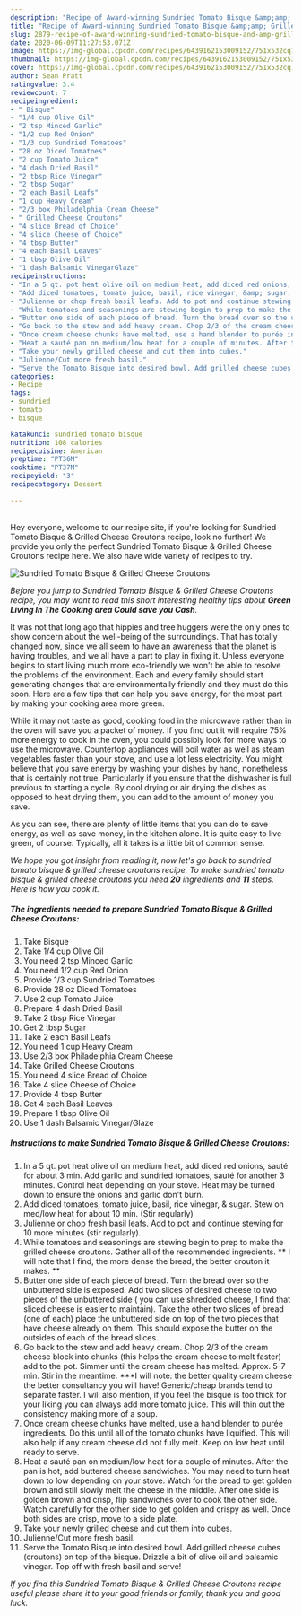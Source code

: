 ```yaml
---
description: "Recipe of Award-winning Sundried Tomato Bisque &amp;amp; Grilled Cheese Croutons"
title: "Recipe of Award-winning Sundried Tomato Bisque &amp;amp; Grilled Cheese Croutons"
slug: 2879-recipe-of-award-winning-sundried-tomato-bisque-and-amp-grilled-cheese-croutons
date: 2020-06-09T11:27:53.071Z
image: https://img-global.cpcdn.com/recipes/6439162153009152/751x532cq70/sundried-tomato-bisque-grilled-cheese-croutons-recipe-main-photo.jpg
thumbnail: https://img-global.cpcdn.com/recipes/6439162153009152/751x532cq70/sundried-tomato-bisque-grilled-cheese-croutons-recipe-main-photo.jpg
cover: https://img-global.cpcdn.com/recipes/6439162153009152/751x532cq70/sundried-tomato-bisque-grilled-cheese-croutons-recipe-main-photo.jpg
author: Sean Pratt
ratingvalue: 3.4
reviewcount: 7
recipeingredient:
- " Bisque"
- "1/4 cup Olive Oil"
- "2 tsp Minced Garlic"
- "1/2 cup Red Onion"
- "1/3 cup Sundried Tomatoes"
- "28 oz Diced Tomatoes"
- "2 cup Tomato Juice"
- "4 dash Dried Basil"
- "2 tbsp Rice Vinegar"
- "2 tbsp Sugar"
- "2 each Basil Leafs"
- "1 cup Heavy Cream"
- "2/3 box Philadelphia Cream Cheese"
- " Grilled Cheese Croutons"
- "4 slice Bread of Choice"
- "4 slice Cheese of Choice"
- "4 tbsp Butter"
- "4 each Basil Leaves"
- "1 tbsp Olive Oil"
- "1 dash Balsamic VinegarGlaze"
recipeinstructions:
- "In a 5 qt. pot heat olive oil on medium heat, add diced red onions, sauté for about 3 min. Add garlic and sundried tomatoes, sauté for another 3 minutes. Control heat depending on your stove. Heat may be turned down to ensure the onions and garlic don&#39;t burn."
- "Add diced tomatoes, tomato juice, basil, rice vinegar, &amp; sugar. Stew on med/low heat for about 10 min. (Stir regularly)"
- "Julienne or chop fresh basil leafs. Add to pot and continue stewing for 10 more minutes (stir regularly)."
- "While tomatoes and seasonings are stewing begin to prep to make the grilled cheese croutons. Gather all of the recommended ingredients. ** I will note that I find, the more dense the bread, the better crouton it makes. **"
- "Butter one side of each piece of bread. Turn the bread over so the unbuttered side is exposed. Add two slices of desired cheese to two pieces of the unbuttered side ( you can use shredded cheese, I find that sliced cheese is easier to maintain). Take the other two slices of bread (one of each) place the unbuttered side on top of the two pieces that have cheese already on them. This should expose the butter on the outsides of each of the bread slices."
- "Go back to the stew and add heavy cream. Chop 2/3 of the cream cheese block into chunks (this helps the cream cheese to melt faster) add to the pot. Simmer until the cream cheese has melted. Approx. 5-7 min. Stir in the meantime. ***I will note: the better quality cream cheese the better consultancy you will have! Generic/cheap brands tend to separate faster. I will also mention, if you feel the bisque is too thick for your liking you can always add more tomato juice. This will thin out the consistency making more of a soup."
- "Once cream cheese chunks have melted, use a hand blender to purée ingredients. Do this until all of the tomato chunks have liquified. This will also help if any cream cheese did not fully melt. Keep on low heat until ready to serve."
- "Heat a sauté pan on medium/low heat for a couple of minutes. After the pan is hot, add buttered cheese sandwiches. You may need to turn heat down to low depending on your stove. Watch for the bread to get golden brown and still slowly melt the cheese in the middle. After one side is golden brown and crisp, flip sandwiches over to cook the other side. Watch carefully for the other side to get golden and crispy as well. Once both sides are crisp, move to a side plate."
- "Take your newly grilled cheese and cut them into cubes."
- "Julienne/Cut more fresh basil."
- "Serve the Tomato Bisque into desired bowl. Add grilled cheese cubes (croutons) on top of the bisque. Drizzle a bit of olive oil and balsamic vinegar. Top off with fresh basil and serve!"
categories:
- Recipe
tags:
- sundried
- tomato
- bisque

katakunci: sundried tomato bisque 
nutrition: 108 calories
recipecuisine: American
preptime: "PT36M"
cooktime: "PT37M"
recipeyield: "3"
recipecategory: Dessert

---
```

<br>
Hey everyone, welcome to our recipe site, if you're looking for Sundried Tomato Bisque &amp; Grilled Cheese Croutons recipe, look no further! We provide you only the perfect Sundried Tomato Bisque &amp; Grilled Cheese Croutons recipe here. We also have wide variety of recipes to try.
<br>


![Sundried Tomato Bisque &amp; Grilled Cheese Croutons](https://img-global.cpcdn.com/recipes/6439162153009152/751x532cq70/sundried-tomato-bisque-grilled-cheese-croutons-recipe-main-photo.jpg)

<i>Before you jump to Sundried Tomato Bisque &amp; Grilled Cheese Croutons recipe, you may want to read this short interesting healthy tips about 
<strong>Green Living In The Cooking area Could save you Cash</strong>.</i>
</br>

It was not that long ago that hippies and tree huggers were the only ones to show concern about the well-being of the surroundings. That has totally changed now, since we all seem to have an awareness that the planet is having troubles, and we all have a part to play in fixing it. Unless everyone begins to start living much more eco-friendly we won't be able to resolve the problems of the environment. Each and every family should start generating changes that are environmentally friendly and they must do this soon. Here are a few tips that can help you save energy, for the most part by making your cooking area more green.

While it may not taste as good, cooking food in the microwave rather than in the oven will save you a packet of money. If you find out it will require 75% more energy to cook in the oven, you could possibly look for more ways to use the microwave. Countertop appliances will boil water as well as steam vegetables faster than your stove, and use a lot less electricity. You might believe that you save energy by washing your dishes by hand, nonetheless that is certainly not true. Particularly if you ensure that the dishwasher is full previous to starting a cycle. By cool drying or air drying the dishes as opposed to heat drying them, you can add to the amount of money you save.

As you can see, there are plenty of little items that you can do to save energy, as well as save money, in the kitchen alone. It is quite easy to live green, of course. Typically, all it takes is a little bit of common sense.


<i>We hope you got insight from reading it, now let's go back to sundried tomato bisque &amp; grilled cheese croutons recipe. To make sundried tomato bisque &amp; grilled cheese croutons you need <strong>20</strong> ingredients and <strong>11</strong> steps. Here is how you cook it.
</i>

##### The ingredients needed to prepare Sundried Tomato Bisque &amp; Grilled Cheese Croutons:

1. Take  Bisque
1. Take 1/4 cup Olive Oil
1. You need 2 tsp Minced Garlic
1. You need 1/2 cup Red Onion
1. Provide 1/3 cup Sundried Tomatoes
1. Provide 28 oz Diced Tomatoes
1. Use 2 cup Tomato Juice
1. Prepare 4 dash Dried Basil
1. Take 2 tbsp Rice Vinegar
1. Get 2 tbsp Sugar
1. Take 2 each Basil Leafs
1. You need 1 cup Heavy Cream
1. Use 2/3 box Philadelphia Cream Cheese
1. Take  Grilled Cheese Croutons
1. You need 4 slice Bread of Choice
1. Take 4 slice Cheese of Choice
1. Provide 4 tbsp Butter
1. Get 4 each Basil Leaves
1. Prepare 1 tbsp Olive Oil
1. Use 1 dash Balsamic Vinegar/Glaze


##### Instructions to make Sundried Tomato Bisque &amp; Grilled Cheese Croutons:

1. In a 5 qt. pot heat olive oil on medium heat, add diced red onions, sauté for about 3 min. Add garlic and sundried tomatoes, sauté for another 3 minutes. Control heat depending on your stove. Heat may be turned down to ensure the onions and garlic don&#39;t burn.
1. Add diced tomatoes, tomato juice, basil, rice vinegar, &amp; sugar. Stew on med/low heat for about 10 min. (Stir regularly)
1. Julienne or chop fresh basil leafs. Add to pot and continue stewing for 10 more minutes (stir regularly).
1. While tomatoes and seasonings are stewing begin to prep to make the grilled cheese croutons. Gather all of the recommended ingredients. ** I will note that I find, the more dense the bread, the better crouton it makes. **
1. Butter one side of each piece of bread. Turn the bread over so the unbuttered side is exposed. Add two slices of desired cheese to two pieces of the unbuttered side ( you can use shredded cheese, I find that sliced cheese is easier to maintain). Take the other two slices of bread (one of each) place the unbuttered side on top of the two pieces that have cheese already on them. This should expose the butter on the outsides of each of the bread slices.
1. Go back to the stew and add heavy cream. Chop 2/3 of the cream cheese block into chunks (this helps the cream cheese to melt faster) add to the pot. Simmer until the cream cheese has melted. Approx. 5-7 min. Stir in the meantime. ***I will note: the better quality cream cheese the better consultancy you will have! Generic/cheap brands tend to separate faster. I will also mention, if you feel the bisque is too thick for your liking you can always add more tomato juice. This will thin out the consistency making more of a soup.
1. Once cream cheese chunks have melted, use a hand blender to purée ingredients. Do this until all of the tomato chunks have liquified. This will also help if any cream cheese did not fully melt. Keep on low heat until ready to serve.
1. Heat a sauté pan on medium/low heat for a couple of minutes. After the pan is hot, add buttered cheese sandwiches. You may need to turn heat down to low depending on your stove. Watch for the bread to get golden brown and still slowly melt the cheese in the middle. After one side is golden brown and crisp, flip sandwiches over to cook the other side. Watch carefully for the other side to get golden and crispy as well. Once both sides are crisp, move to a side plate.
1. Take your newly grilled cheese and cut them into cubes.
1. Julienne/Cut more fresh basil.
1. Serve the Tomato Bisque into desired bowl. Add grilled cheese cubes (croutons) on top of the bisque. Drizzle a bit of olive oil and balsamic vinegar. Top off with fresh basil and serve!


<i>If you find this Sundried Tomato Bisque &amp; Grilled Cheese Croutons recipe useful please share it to your good friends or family, thank you and good luck.</i>
